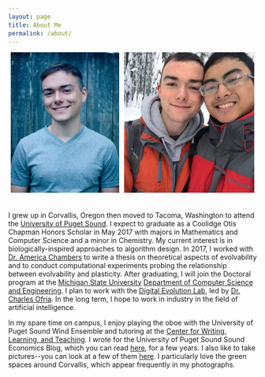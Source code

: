 ```yaml
---
layout: page
title: About Me
permalink: /about/
---
```


<style>
  .img-group{
  	display:flex;
    width:100%;
    margin:auto;
  }

  .flex-container{
  	display:flex;
  }

  .flex-aspect .img-container1{
	   flex:0.7748;
  }

  .flex-aspect .img-container2{
	   flex:0.9282;
  }

  .padding {
	padding: 0px 5px 20px 5px;
}

</style>

<div class="img-group flex-container flex-aspect">
  <div class = "img-container1 padding">
    <img src="/resources/personal_photo_1.jpg" alt="Headshot by Hanna McIntosh"/>
  </div>

  <div class = "img-container2 padding">
    <img src="/resources/personal_photo_2.jpg" alt="Skiing with Nathan"/>
  </div>
</div>


I grew up in Corvallis, Oregon then moved to Tacoma, Washington to attend the [University of Puget Sound](https://www.pugetsound.edu/).
I expect to graduate as a Coolidge Otis Chapman Honors Scholar in May 2017 with majors in Mathematics and Computer Science and a minor in Chemistry.
My current interest is in biologically-inspired approaches
to algorithm design.
In 2017, I worked with [Dr. America Chambers](http://mathcs.pugetsound.edu/~alchambers/) to write a thesis on theoretical aspects of evolvability and to conduct computational experiments probing the relationship between evolvability and plasticity.
After graduating, I will join the Doctoral program at the [Michigan State University](https://msu.edu/) [Department of Computer Science and Engineering](http://www.cse.msu.edu/).
I plan to work with the [Digital Evolution Lab](http://devolab.msu.edu/), led by [Dr. Charles Ofria](http://www.ofria.com/).
In the long term, I hope to work in industry in the field of artificial intelligence.

In my spare time on campus, I enjoy playing the oboe with the University of Puget Sound Wind Ensemble and tutoring at the [Center for Writing, Learning, and Teaching](https://www.pugetsound.edu/cwlt).
I wrote for the University of Puget Sound Sound Economics Blog, which you can read [here](https://blogs.pugetsound.edu/econ/), for a few years.
I also like to take pictures--you can look at a few of them [here](http://mmore500.tumblr.com).
I particularly love the green spaces around Corvallis, which appear frequently in my photographs.
